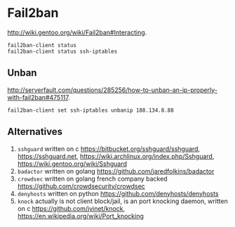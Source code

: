 Fail2ban
========

<http://wiki.gentoo.org/wiki/Fail2ban#Interacting>.

    fail2ban-client status
    fail2ban-client status ssh-iptables

Unban
-----

<http://serverfault.com/questions/285256/how-to-unban-an-ip-properly-with-fail2ban#475117>.

    fail2ban-client set ssh-iptables unbanip 188.134.8.88

Alternatives
------------

1. `sshguard` written on c <https://bitbucket.org/sshguard/sshguard>, <https://sshguard.net>, <https://wiki.archlinux.org/index.php/Sshguard>, <https://wiki.gentoo.org/wiki/Sshguard>
2. `badactor` written on golang https://github.com/jaredfolkins/badactor
3. `crowdsec` written on golang french company backed https://github.com/crowdsecurity/crowdsec
4. `denyhosts` written on python https://github.com/denyhosts/denyhosts
5. `knock` actually is not client block/jail, is an port knocking daemon, written on c <https://github.com/jvinet/knock>, <https://en.wikipedia.org/wiki/Port_knocking>
